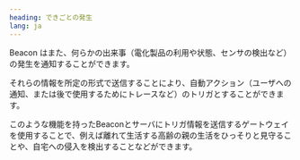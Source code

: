 ```yaml
---
heading: できごとの発生
lang: ja
---
```


Beacon はまた、何らかの出来事（電化製品の利用や状態、センサの検出など）の発生を通知することができます。

それらの情報を所定の形式で送信することにより、自動アクション（ユーザへの通知、または後で使用するためにトレースなど）のトリガとすることができます。

このような機能を持ったBeaconとサーバにトリガ情報を送信するゲートウェイを使用することで、例えば離れて生活する高齢の親の生活をひっそりと見守ることや、自宅への侵入を検出することなどができます。
